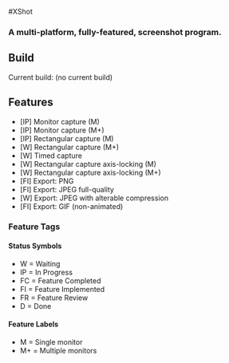 #XShot

### A multi-platform, fully-featured, screenshot program.

## Build

Current build: (no current build)

## Features

- [IP] Monitor capture (M)
- [IP] Monitor capture (M+)
- [IP] Rectangular capture (M)
- [W] Rectangular capture (M+)
- [W] Timed capture
- [W] Rectangular capture axis-locking (M)
- [W] Rectangular capture axis-locking (M+)
- [FI] Export: PNG
- [FI] Export: JPEG full-quality
- [W] Export: JPEG with alterable compression
- [FI] Export: GIF (non-animated)

### Feature Tags

#### Status Symbols
- W = Waiting
- IP = In Progress
- FC = Feature Completed
- FI = Feature Implemented
- FR = Feature Review
- D = Done

#### Feature Labels
- M = Single monitor
- M+ = Multiple monitors